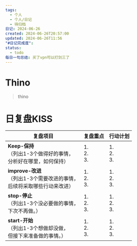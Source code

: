 ```yaml
---
tags:
  - 个人
  - 个人/日记
  - 待归档
日记: 2024-06-26
created: 2024-06-26T20:57:00
updated: 2024-06-26T11:56
"#日记完成度": 
status:
  - todo
每日一句总结: 买了vpn可以打剑三了
---
```


# Thino
> thino

# 日复盘KISS
| **复盘项目**                                                 | **复盘重点**              | **行动计划**              |
| ---------------------------------------------------- | ----------------- | ----------------- |
| **Keep-保持**<br>（列出1-3个做得好的事情，<br>   分析好在哪里，如何保持）     | 1.  <br>2. <br>3. | 1.  <br>2. <br>3. |
| **improve-改进**<br>（列出1-3个需要改进的事情，<br>  后续将采取哪些行动来改进） | 1.  <br>2. <br>3. | 1.  <br>2. <br>3. |
| **stop-停止**<br>（列出1-3个没必要做的事情，<br>下次不再做。）            | 1.  <br>2. <br>3. | 1.  <br>2. <br>3. |
| **start-开始**<br>（列出1-3个想做却没做，<br>但接下来准备做的事情。）        | 1.  <br>2. <br>3. | 1.  <br>2. <br>3. |





